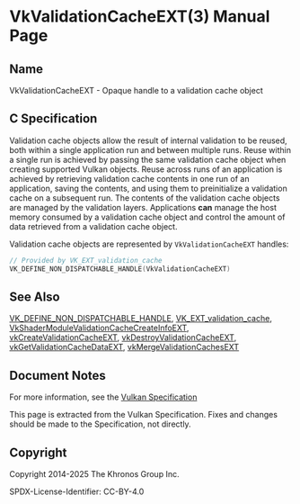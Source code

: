 # VkValidationCacheEXT(3) Manual Page

## Name

VkValidationCacheEXT - Opaque handle to a validation cache object



## [](#_c_specification)C Specification

Validation cache objects allow the result of internal validation to be reused, both within a single application run and between multiple runs. Reuse within a single run is achieved by passing the same validation cache object when creating supported Vulkan objects. Reuse across runs of an application is achieved by retrieving validation cache contents in one run of an application, saving the contents, and using them to preinitialize a validation cache on a subsequent run. The contents of the validation cache objects are managed by the validation layers. Applications **can** manage the host memory consumed by a validation cache object and control the amount of data retrieved from a validation cache object.

Validation cache objects are represented by `VkValidationCacheEXT` handles:

```c++
// Provided by VK_EXT_validation_cache
VK_DEFINE_NON_DISPATCHABLE_HANDLE(VkValidationCacheEXT)
```

## [](#_see_also)See Also

[VK\_DEFINE\_NON\_DISPATCHABLE\_HANDLE](https://registry.khronos.org/vulkan/specs/latest/man/html/VK_DEFINE_NON_DISPATCHABLE_HANDLE.html), [VK\_EXT\_validation\_cache](https://registry.khronos.org/vulkan/specs/latest/man/html/VK_EXT_validation_cache.html), [VkShaderModuleValidationCacheCreateInfoEXT](https://registry.khronos.org/vulkan/specs/latest/man/html/VkShaderModuleValidationCacheCreateInfoEXT.html), [vkCreateValidationCacheEXT](https://registry.khronos.org/vulkan/specs/latest/man/html/vkCreateValidationCacheEXT.html), [vkDestroyValidationCacheEXT](https://registry.khronos.org/vulkan/specs/latest/man/html/vkDestroyValidationCacheEXT.html), [vkGetValidationCacheDataEXT](https://registry.khronos.org/vulkan/specs/latest/man/html/vkGetValidationCacheDataEXT.html), [vkMergeValidationCachesEXT](https://registry.khronos.org/vulkan/specs/latest/man/html/vkMergeValidationCachesEXT.html)

## [](#_document_notes)Document Notes

For more information, see the [Vulkan Specification](https://registry.khronos.org/vulkan/specs/latest/html/vkspec.html#VkValidationCacheEXT)

This page is extracted from the Vulkan Specification. Fixes and changes should be made to the Specification, not directly.

## [](#_copyright)Copyright

Copyright 2014-2025 The Khronos Group Inc.

SPDX-License-Identifier: CC-BY-4.0